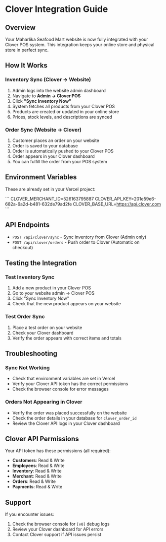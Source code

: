 # Clover Integration Guide

## Overview

Your Maharlika Seafood Mart website is now fully integrated with your Clover POS system. This integration keeps your online store and physical store in perfect sync.

## How It Works

### Inventory Sync (Clover → Website)

1. Admin logs into the website admin dashboard
2. Navigate to **Admin → Clover POS**
3. Click **"Sync Inventory Now"**
4. System fetches all products from your Clover POS
5. Products are created or updated in your online store
6. Prices, stock levels, and descriptions are synced

### Order Sync (Website → Clover)

1. Customer places an order on your website
2. Order is saved to your database
3. Order is automatically pushed to your Clover POS
4. Order appears in your Clover dashboard
5. You can fulfill the order from your POS system

## Environment Variables

These are already set in your Vercel project:

\`\`\`
CLOVER_MERCHANT_ID=526163795887
CLOVER_API_KEY=201e59e6-682a-6a2d-b481-632de79ad2fe
CLOVER_BASE_URL=https://api.clover.com
\`\`\`

## API Endpoints

- `POST /api/clover/sync` - Sync inventory from Clover (Admin only)
- `POST /api/clover/orders` - Push order to Clover (Automatic on checkout)

## Testing the Integration

### Test Inventory Sync

1. Add a new product in your Clover POS
2. Go to your website admin → Clover POS
3. Click "Sync Inventory Now"
4. Check that the new product appears on your website

### Test Order Sync

1. Place a test order on your website
2. Check your Clover dashboard
3. Verify the order appears with correct items and totals

## Troubleshooting

### Sync Not Working

- Check that environment variables are set in Vercel
- Verify your Clover API token has the correct permissions
- Check the browser console for error messages

### Orders Not Appearing in Clover

- Verify the order was placed successfully on the website
- Check the order details in your database for `clover_order_id`
- Review the Clover API logs in your Clover dashboard

## Clover API Permissions

Your API token has these permissions (all required):
- **Customers**: Read & Write
- **Employees**: Read & Write
- **Inventory**: Read & Write
- **Merchant**: Read & Write
- **Orders**: Read & Write
- **Payments**: Read & Write

## Support

If you encounter issues:
1. Check the browser console for `[v0]` debug logs
2. Review your Clover dashboard for API errors
3. Contact Clover support if API issues persist
